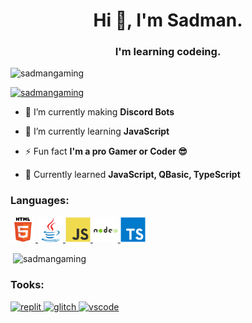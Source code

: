<h1 align="center">Hi 👋, I'm Sadman.</h1>
<h3 align="center">I'm learning codeing.</h3>

<p align="left"> <img src="https://komarev.com/ghpvc/?username=sadmangaming&label=Profile%20views&color=0e75b6&style=flat" alt="sadmangaming" /> </p>

<p align="left"> <a href="https://github.com/ryo-ma/github-profile-trophy"><img src="https://github-profile-trophy.vercel.app/?username=sadmangaming" alt="sadmangaming" /></a> </p>

- 🔭 I’m currently making **Discord Bots**

- 🌱 I’m currently learning **JavaScript**

- ⚡ Fun fact **I'm a pro Gamer or Coder 😎**

- 🌱 Currently learned **JavaScript, QBasic, TypeScript**


<h3 align="left">Languages:</h3>
<p align="left">  <a href="https://www.w3.org/html/" target="_blank"> <img src="https://raw.githubusercontent.com/devicons/devicon/master/icons/html5/html5-original-wordmark.svg" alt="html5" width="40" height="40"/> </a>  <a href="https://www.java.com" target="_blank"> <img src="https://raw.githubusercontent.com/devicons/devicon/master/icons/java/java-original.svg" alt="java" width="40" height="40"/> </a> <a href="https://developer.mozilla.org/en-US/docs/Web/JavaScript" target="_blank"> <img src="https://raw.githubusercontent.com/devicons/devicon/master/icons/javascript/javascript-original.svg" alt="javascript" width="40" height="40"/> </a> <a href="https://nodejs.org" target="_blank"> <img src="https://raw.githubusercontent.com/devicons/devicon/master/icons/nodejs/nodejs-original-wordmark.svg" alt="nodejs" width="40" height="40"/> </a> <a href="https://www.typescriptlang.org/" target="_blank"> <img src="https://raw.githubusercontent.com/devicons/devicon/master/icons/typescript/typescript-original.svg" alt="typescript" width="40" height="40"/> </a>
<p>&nbsp;<img align="center" src="https://github-readme-stats.vercel.app/api?username=sadmangaming&show_icons=true&locale=en" alt="sadmangaming" /></p>

<h3 align="left">Tooks:</h3>
<p align="left">  <a href="https://www.replit.com" target="_blank"> <img src="https://img.shields.io/badge/replit-667881?style=for-the-badge&logo=replit&logoColor=white" alt="replit"/> </a>  <a href="https://www.glitch.com" target="_blank"> <img src="https://img.shields.io/badge/Glitch-2800ff?style=for-the-badge&logo=glitch&logoColor=white" alt="glitch"/> </a>  <a href="https://code.visualstudio.com/" target="_blank"> <img src="https://img.shields.io/badge/Visual_Studio_Code-0078D4?style=for-the-badge&logo=visual%20studio%20code&logoColor=white" alt="vscode"/>
 
